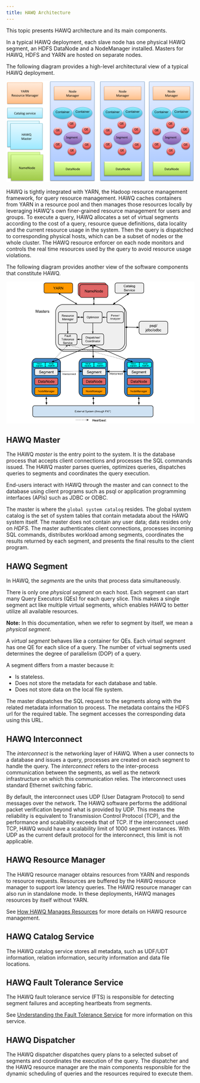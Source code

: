 ```yaml
---
title: HAWQ Architecture
---
```


<!--
Licensed to the Apache Software Foundation (ASF) under one
or more contributor license agreements.  See the NOTICE file
distributed with this work for additional information
regarding copyright ownership.  The ASF licenses this file
to you under the Apache License, Version 2.0 (the
"License"); you may not use this file except in compliance
with the License.  You may obtain a copy of the License at

  http://www.apache.org/licenses/LICENSE-2.0

Unless required by applicable law or agreed to in writing,
software distributed under the License is distributed on an
"AS IS" BASIS, WITHOUT WARRANTIES OR CONDITIONS OF ANY
KIND, either express or implied.  See the License for the
specific language governing permissions and limitations
under the License.
-->

This topic presents HAWQ architecture and its main components.

In a typical HAWQ deployment, each slave node has one physical HAWQ segment, an HDFS DataNode and a NodeManager installed. Masters for HAWQ, HDFS and YARN are hosted on separate nodes.

The following diagram provides a high-level architectural view of a typical HAWQ deployment.

![](../images/hawq_high_level_architecture.png)

HAWQ is tightly integrated with YARN, the Hadoop resource management framework, for query resource management. HAWQ caches containers from YARN in a resource pool and then manages those resources locally by leveraging HAWQ's own finer-grained resource management for users and groups. To execute a query, HAWQ allocates a set of virtual segments according to the cost of a query, resource queue definitions, data locality and the current resource usage in the system. Then the query is dispatched to corresponding physical hosts, which can be a subset of nodes or the whole cluster. The HAWQ resource enforcer on each node monitors and controls the real time resources used by the query to avoid resource usage violations.

The following diagram provides another view of the software components that constitute HAWQ.

![](../images/hawq_architecture_components.png)

## HAWQ Master <a id="hawqmaster"></a>

The HAWQ *master* is the entry point to the system. It is the database process that accepts client connections and processes the SQL commands issued. The HAWQ master parses queries, optimizes queries, dispatches queries to segments and coordinates the query execution.

End-users interact with HAWQ through the master and can connect to the database using client programs such as psql or application programming interfaces \(APIs\) such as JDBC or ODBC.

The master is where the `global system catalog` resides. The global system catalog is the set of system tables that contain metadata about the HAWQ system itself. The master does not contain any user data; data resides only on *HDFS*. The master authenticates client connections, processes incoming SQL commands, distributes workload among segments, coordinates the results returned by each segment, and presents the final results to the client program.

## HAWQ Segment <a id="hawqsegment"></a>

In HAWQ, the *segments* are the units that process data simultaneously.

There is only one *physical segment* on each host. Each segment can start many Query Executors \(QEs\) for each query slice. This makes a single segment act like multiple virtual segments, which enables HAWQ to better utilize all available resources.

**Note:** In this documentation, when we refer to segment by itself, we mean a *physical segment*.

A *virtual segment* behaves like a container for QEs. Each virtual segment has one QE for each slice of a query. The number of virtual segments used determines the degree of parallelism \(DOP\) of a query.

A segment differs from a master because it:

-   Is stateless.
-   Does not store the metadata for each database and table.
-   Does not store data on the local file system.

The master dispatches the SQL request to the segments along with the related metadata information to process. The metadata contains the HDFS url for the required table. The segment accesses the corresponding data using this URL.

## HAWQ Interconnect <a id="hawqinterconnect"></a>

The *interconnect* is the networking layer of HAWQ. When a user connects to a database and issues a query, processes are created on each segment to handle the query. The *interconnect* refers to the inter-process communication between the segments, as well as the network infrastructure on which this communication relies. The interconnect uses standard Ethernet switching fabric.

By default, the interconnect uses UDP \(User Datagram Protocol\) to send messages over the network. The HAWQ software performs the additional packet verification beyond what is provided by UDP. This means the reliability is equivalent to Transmission Control Protocol \(TCP\), and the performance and scalability exceeds that of TCP. If the interconnect used TCP, HAWQ would have a scalability limit of 1000 segment instances. With UDP as the current default protocol for the interconnect, this limit is not applicable.

## HAWQ Resource Manager <a id="topic_jjf_11m_g5"></a>

The HAWQ resource manager obtains resources from YARN and responds to resource requests. Resources are buffered by the HAWQ resource manager to support low latency queries. The HAWQ resource manager can also run in standalone mode. In these deployments, HAWQ manages resources by itself without YARN.

See [How HAWQ Manages Resources](../resourcemgmt/HAWQResourceManagement.html) for more details on HAWQ resource management.

## HAWQ Catalog Service <a id="topic_mrl_psq_f5"></a>

The HAWQ catalog service stores all metadata, such as UDF/UDT information, relation information, security information and data file locations.

## HAWQ Fault Tolerance Service <a id="topic_dcs_rjm_g5"></a>

The HAWQ fault tolerance service \(FTS\) is responsible for detecting segment failures and accepting heartbeats from segments.

See [Understanding the Fault Tolerance Service](../admin/FaultTolerance.html) for more information on this service.

## HAWQ Dispatcher <a id="topic_jtc_nkm_g5"></a>

The HAWQ dispatcher dispatches query plans to a selected subset of segments and coordinates the execution of the query. The dispatcher and the HAWQ resource manager are the main components responsible for the dynamic scheduling of queries and the resources required to execute them.
